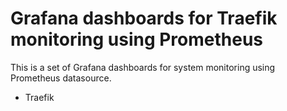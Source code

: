 # Grafana dashboards for Traefik monitoring using Prometheus
This is a set of Grafana dashboards for system monitoring using Prometheus datasource.

* Traefik
